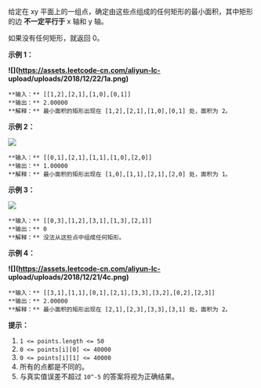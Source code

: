 给定在 xy 平面上的一组点，确定由这些点组成的任何矩形的最小面积，其中矩形的边 **不一定平行于** x 轴和 y 轴。

如果没有任何矩形，就返回 0。



**示例 1：**

**![](https://assets.leetcode-cn.com/aliyun-lc-
upload/uploads/2018/12/22/1a.png)**

    
    
    **输入：** [[1,2],[2,1],[1,0],[0,1]]
    **输出：** 2.00000
    **解释：** 最小面积的矩形出现在 [1,2],[2,1],[1,0],[0,1] 处，面积为 2。

**示例 2：**

![](https://assets.leetcode-cn.com/aliyun-lc-upload/uploads/2018/12/23/2.png)

    
    
    **输入：** [[0,1],[2,1],[1,1],[1,0],[2,0]]
    **输出：** 1.00000
    **解释：** 最小面积的矩形出现在 [1,0],[1,1],[2,1],[2,0] 处，面积为 1。
    

**示例 3：**

![](https://assets.leetcode-cn.com/aliyun-lc-upload/uploads/2018/12/23/3.png)

    
    
    **输入：** [[0,3],[1,2],[3,1],[1,3],[2,1]]
    **输出：** 0
    **解释：** 没法从这些点中组成任何矩形。
    

**示例 4：**

**![](https://assets.leetcode-cn.com/aliyun-lc-
upload/uploads/2018/12/21/4c.png)**

    
    
    **输入：** [[3,1],[1,1],[0,1],[2,1],[3,3],[3,2],[0,2],[2,3]]
    **输出：** 2.00000
    **解释：** 最小面积的矩形出现在 [2,1],[2,3],[3,3],[3,1] 处，面积为 2。
    



**提示：**

  1. `1 <= points.length <= 50`
  2. `0 <= points[i][0] <= 40000`
  3. `0 <= points[i][1] <= 40000`
  4. 所有的点都是不同的。
  5. 与真实值误差不超过 `10^-5` 的答案将视为正确结果。

